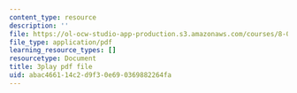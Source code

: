 ```yaml
---
content_type: resource
description: ''
file: https://ol-ocw-studio-app-production.s3.amazonaws.com/courses/8-01sc-classical-mechanics-fall-2016/abac466114c2d9f30e690369882264fa_YGR5_Hf9dDg.pdf
file_type: application/pdf
learning_resource_types: []
resourcetype: Document
title: 3play pdf file
uid: abac4661-14c2-d9f3-0e69-0369882264fa
---
```

